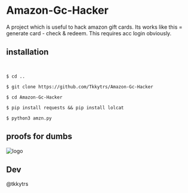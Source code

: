 # Amazon-Gc-Hacker
A project which is useful to hack amazon gift cards. Its works like this = generate card - check &amp; redeem. This requires acc login obviously.

## installation
``` $ apt update && apt upgrade && apt install git && apt install python3


$ cd ..

$ git clone https://github.com/Tkkytrs/Amazon-Gc-Hacker

$ cd Amazon-Gc-Hacker

$ pip install requests && pip install lolcat

$ python3 amzn.py

```

## proofs for dumbs 

<img src="" alt="logo"/>


## Dev
@tkkytrs

